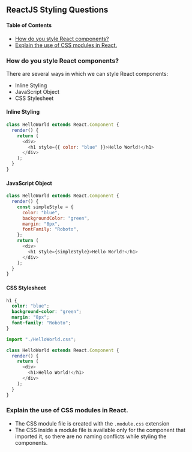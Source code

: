 ## ReactJS Styling Questions

#### Table of Contents

- [How do you style React components?](#how-do-you-style-react-components)
- [Explain the use of CSS modules in React.](#explain-the-use-of-css-modules-in-react)

### How do you style React components?

There are several ways in which we can style React components:

- Inline Styling
- JavaScript Object
- CSS Stylesheet

#### Inline Styling

```js
class HelloWorld extends React.Component {
  render() {
    return (
      <div>
        <h1 style={{ color: "blue" }}>Hello World!</h1>
      </div>
    );
  }
}
```

#### JavaScript Object

```js
class HelloWorld extends React.Component {
  render() {
    const simpleStyle = {
      color: "blue",
      backgroundColor: "green",
      margin: "8px",
      fontFamily: "Roboto",
    };
    return (
      <div>
        <h1 style={simpleStyle}>Hello World!</h1>
      </div>
    );
  }
}
```

#### CSS Stylesheet

```css
h1 {
  color: "blue";
  background-color: "green";
  margin: "8px";
  font-family: "Roboto";
}
```

```js
import "./HelloWorld.css";

class HelloWorld extends React.Component {
  render() {
    return (
      <div>
        <h1>Hello World!</h1>
      </div>
    );
  }
}
```

### Explain the use of CSS modules in React.

- The CSS module file is created with the `.module.css` extension
- The CSS inside a module file is available only for the component that imported it, so there
  are no naming conflicts while styling the components.
